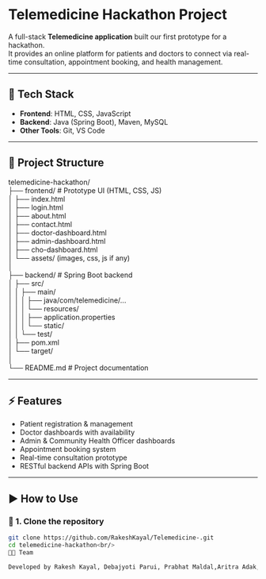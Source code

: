 # Telemedicine Hackathon Project

A full-stack **Telemedicine application** built our first prototype for a hackathon.  
It provides an online platform for patients and doctors to connect via real-time consultation, appointment booking, and health management.

---

## 🚀 Tech Stack

- **Frontend**: HTML, CSS, JavaScript  
- **Backend**: Java (Spring Boot), Maven, MySQL  
- **Other Tools**: Git, VS Code

---

## 📂 Project Structure

telemedicine-hackathon/<br/>
├── frontend/ # Prototype UI (HTML, CSS, JS)<br/>
│ ├── index.html<br/>
│ ├── login.html<br/>
│ ├── about.html<br/>
│ ├── contact.html<br/>
│ ├── doctor-dashboard.html<br/>
│ ├── admin-dashboard.html<br/>
│ ├── cho-dashboard.html<br/>
│ └── assets/ (images, css, js if any)<br/>
│<br/>
├── backend/ # Spring Boot backend<br/>
│ ├── src/<br/>
│ │ ├── main/<br/>
│ │ │ ├── java/com/telemedicine/...<br/>
│ │ │ └── resources/<br/>
│ │ │ ├── application.properties<br/>
│ │ │ └── static/<br/>
│ │ └── test/<br/>
│ ├── pom.xml<br/>
│ └── target/<br/>
│<br/>
└── README.md # Project documentation<br/>


---

## ⚡ Features

- Patient registration & management  
- Doctor dashboards with availability  
- Admin & Community Health Officer dashboards  
- Appointment booking system  
- Real-time consultation prototype  
- RESTful backend APIs with Spring Boot  

---

## ▶️ How to Use

### 🔹 1. Clone the repository
```bash
git clone https://github.com/RakeshKayal/Telemedicine-.git
cd telemedicine-hackathon<br/>
👨‍💻 Team

Developed by Rakesh Kayal, Debajyoti Parui, Prabhat Maldal,Aritra Adak, Mehbub Hossain Sk, Aprita maity for Hackathon




